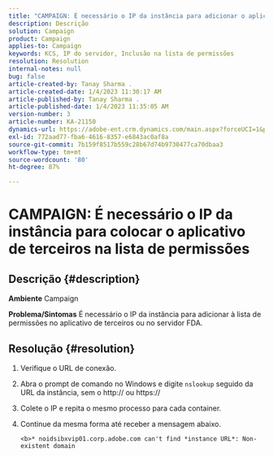 ```yaml
---
title: "CAMPAIGN: É necessário o IP da instância para adicionar o aplicativo de terceiros à lista de permissões"
description: Descrição
solution: Campaign
product: Campaign
applies-to: Campaign
keywords: KCS, IP do servidor, Inclusão na lista de permissões
resolution: Resolution
internal-notes: null
bug: false
article-created-by: Tanay Sharma .
article-created-date: 1/4/2023 11:30:17 AM
article-published-by: Tanay Sharma .
article-published-date: 1/4/2023 11:35:05 AM
version-number: 3
article-number: KA-21150
dynamics-url: https://adobe-ent.crm.dynamics.com/main.aspx?forceUCI=1&pagetype=entityrecord&etn=knowledgearticle&id=57c7d027-238c-ed11-81ac-6045bd006a22
exl-id: 772aad77-fba6-4616-8357-e6843ac0af8a
source-git-commit: 7b159f8517b559c28b67d74b9730477ca70dbaa3
workflow-type: tm+mt
source-wordcount: '80'
ht-degree: 87%

---
```


# CAMPAIGN: É necessário o IP da instância para colocar o aplicativo de terceiros na lista de permissões

## Descrição {#description}

<b>Ambiente</b>
Campaign


<b>Problema/Sintomas</b>
É necessário o IP da instância para adicionar à lista de permissões no aplicativo de terceiros ou no servidor FDA.


## Resolução {#resolution}


1. Verifique o URL de conexão.
2. Abra o prompt de comando no Windows e digite `nslookup` seguido da URL da instância, sem o http:// ou https://
3. Colete o IP e repita o mesmo processo para cada container.
4. Continue da mesma forma até receber a mensagem abaixo.

   `<b>* noidsibxvip01.corp.adobe.com can't find *instance URL*: Non-existent domain`
